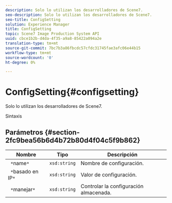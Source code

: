 ```yaml
---
description: Solo lo utilizan los desarrolladores de Scene7.
seo-description: Solo lo utilizan los desarrolladores de Scene7.
seo-title: ConfigSetting
solution: Experience Manager
title: ConfigSetting
topic: Scene7 Image Production System API
uuid: cbce1b2b-d4da-4f35-a9a8-85422a094a2e
translation-type: tm+mt
source-git-commit: 7bc7b3a86fbcdc57cfdc31745fae3afc06e44b15
workflow-type: tm+mt
source-wordcount: '0'
ht-degree: 0%

---
```



# ConfigSetting{#configsetting}

Solo lo utilizan los desarrolladores de Scene7.

Sintaxis

## Parámetros {#section-2fc9bea56b6d4b72b80d4f04c5f9b862}

| Nombre | Tipo | Descripción |
|---|---|---|
| ` *`name`*` | `xsd:string` | Nombre de configuración. |
| ` *`basado en IP`*` | `xsd:string` | Valor de configuración. |
| ` *`manejar`*` | `xsd:string` | Controlar la configuración almacenada. |

